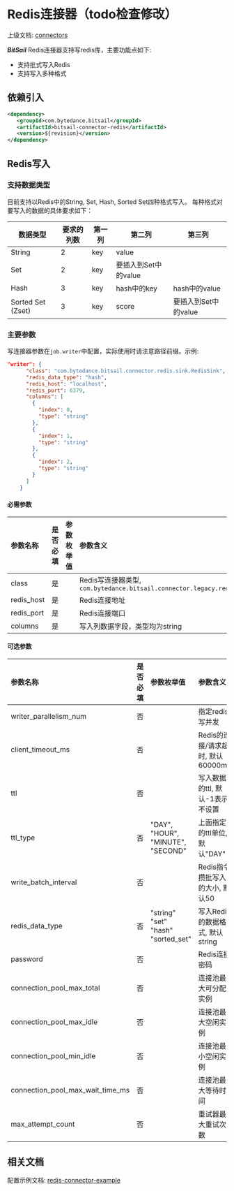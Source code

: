 # Redis连接器（todo检查修改）

上级文档: [connectors](../README.md)

***BitSail*** Redis连接器支持写redis库，主要功能点如下:

- 支持批式写入Redis
- 支持写入多种格式


## 依赖引入

```xml
<dependency>
   <groupId>com.bytedance.bitsail</groupId>
   <artifactId>bitsail-connector-redis</artifactId>
   <version>${revision}</version>
</dependency>
```

## Redis写入

### 支持数据类型

目前支持以Redis中的String, Set, Hash, Sorted Set四种格式写入。
每种格式对要写入的数据的具体要求如下：

| 数据类型          | 要求的列数 | 第一列 | 第二列               | 第三列               |
| ----------------- | ---------- | ------ | -------------------- | -------------------- |
| String            | 2          | key    | value                |                      |
| Set               | 2          | key    | 要插入到Set中的value |                      |
| Hash              | 3          | key    | hash中的key          | hash中的value        |
| Sorted Set (Zset) | 3          | key    | score                | 要插入到Set中的value |

### 主要参数

写连接器参数在`job.writer`中配置，实际使用时请注意路径前缀。示例:

```json
"writer": {
      "class": "com.bytedance.bitsail.connector.redis.sink.RedisSink",
      "redis_data_type": "hash",
      "redis_host": "localhost",
      "redis_port": 6379,
      "columns": [
        {
          "index": 0,
          "type": "string"
        },
        {
          "index": 1,
          "type": "string"
        },
        {
          "index": 2,
          "type": "string"
        }
      ]
    }
```

#### 必需参数

| 参数名称   | 是否必填 | 参数枚举值 | 参数含义                                                     |
| :--------- | :------- | :--------- | :----------------------------------------------------------- |
| class      | 是       |            | Redis写连接器类型, `com.bytedance.bitsail.connector.legacy.redis.sink.RedisOutputFormat` |
| redis_host | 是       |            | Redis连接地址                                                |
| redis_port | 是       |            | Redis连接端口                                                |
| columns    | 是       |            | 写入列数据字段，类型均为string                               |



#### 可选参数

| 参数名称                         | 是否必填 | 参数枚举值                                     | 参数含义                          |
| :------------------------------- | :------- | :--------------------------------------------- | :-------------------------------- |
| writer_parallelism_num           | 否       |                                                | 指定redis写并发                   |
| client_timeout_ms                | 否       |                                                | Redis的连接/请求超时, 默认60000ms |
| ttl                              | 否       |                                                | 写入数据的ttl, 默认-1表示不设置   |
| ttl_type                         | 否       | "DAY", "HOUR", "MINUTE", "SECOND"              | 上面指定的ttl单位, 默认"DAY"      |
| write_batch_interval             | 否       |                                                | Redis指令攒批写入的大小, 默认50   |
| redis_data_type                  | 否       | "string"<br/>"set"<br/>"hash"<br/>"sorted_set" | 写入Redis的数据格式, 默认 string  |
| password                         | 否       |                                                | Redis连接密码                     |
| connection_pool_max_total        | 否       |                                                | 连接池最大可分配实例              |
| connection_pool_max_idle         | 否       |                                                | 连接池最大空闲实例                |
| connection_pool_min_idle         | 否       |                                                | 连接池最小空闲实例                |
| connection_pool_max_wait_time_ms | 否       |                                                | 连接池最大等待时间                |
| max_attempt_count                | 否       |                                                | 重试器最大重试次数                |


## 相关文档

配置示例文档: [redis-connector-example](./redis-v1-example.md)